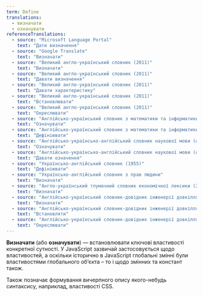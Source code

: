 ```yaml
---
term: Define
translations:
  - визначати
  - означувати
referenceTranslations:
  - source: "Microsoft Language Portal"
    text: "Дати визначення"
  - source: "Google Translate"
    text: "Визначати"
  - source: "Великий англо-український словник (2011)"
    text: "Визначати"
  - source: "Великий англо-український словник (2011)"
    text: "Давати визначення"
  - source: "Великий англо-український словник (2011)"
    text: "Давати характеристику"
  - source: "Великий англо-український словник (2011)"
    text: "Встановлювати"
  - source: "Великий англо-український словник (2011)"
    text: "Окреслювати"
  - source: "Англійсько-український словник з математики та інформатики (2010)"
    text: "Означувати"
  - source: "Англійсько-український словник з математики та інформатики (2010)"
    text: "Дефініювати"
  - source: "Англійсько-українсько-англійський словник наукової мови (фізика та споріднені науки). Частина І англійсько-українська (2010)"
    text: "Означувати"
  - source: "Англійсько-українсько-англійський словник наукової мови (фізика та споріднені науки). Частина І англійсько-українська (2010)"
    text: "Давати означення"
  - source: "Українсько-англійський словник (1955)"
    text: "Дефініювати"
  - source: "Українсько-англійський словник з прав людини"
    text: "Визначати"
  - source: "Англо-український тлумачний словник економічної лексики (2004)"
    text: "Визначати"
  - source: "Англійсько-український словник-довідник інженерії довкілля"
    text: "Визначати"
  - source: "Англійсько-український словник-довідник інженерії довкілля"
    text: "Встановляти"
  - source: "Англійсько-український словник-довідник інженерії довкілля"
    text: "Окреслювати"
---
```


**Визначати** (або **означувати**) — встановлювати ключові властивості конкретної сутності. У JavaScript зазвичай застосовується щодо властивостей, а оскільки історично в JavaScript глобальні змінні були властивостями глобального об‘єкта – то і щодо змінних та констант також.

Також позначає формування вичерпного опису якого-небудь синтаксису, наприклад, властивості CSS.